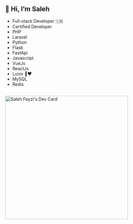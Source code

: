 ## 👋 Hi, I’m Saleh
- Full-stack Developer 🇮🇷
- Certified Developer
- PHP
- Laravel
- Python
- Flask
- FastApi
- Javascript
-  VueJs
-  ReactJs
-  Lunix 🐧❤️
-  MySQL
-  Redis 
## 
<a href="https://app.daily.dev/saspx"><img src="https://api.daily.dev/devcards/978bb808a20942afb1f303f76315796b.png?r=eqn" width="400" alt="Saleh Feyzi's Dev Card"/></a>

